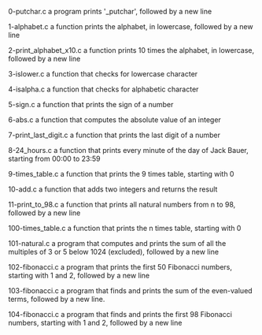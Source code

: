 0-putchar.c 
a program prints '_putchar', followed by a new line

1-alphabet.c
a function prints the alphabet, in lowercase, followed by a new line

2-print_alphabet_x10.c
a function prints 10 times the alphabet, in lowercase, followed by a new line

3-islower.c
a function that checks for lowercase character

4-isalpha.c
a function that checks for alphabetic character

5-sign.c
a function that prints the sign of a number

6-abs.c
a function that computes the absolute value of an integer

7-print_last_digit.c
a function that prints the last digit of a number

8-24_hours.c
a function that prints every minute of the day of Jack Bauer, starting from 00:00 to 23:59

9-times_table.c
a function that prints the 9 times table, starting with 0

10-add.c
a function that adds two integers and returns the result

11-print_to_98.c
a function that prints all natural numbers from n to 98, followed by a new line

100-times_table.c 
a function that prints the n times table, starting with 0

101-natural.c
a program that computes and prints the sum of all the multiples of 3 or 5 below 1024 (excluded), followed by a new line

102-fibonacci.c
a program that prints the first 50 Fibonacci numbers, starting with 1 and 2, followed by a new line

103-fibonacci.c
a program that finds and prints the sum of the even-valued terms, followed by a new line.

104-fibonacci.c
a program that finds and prints the first 98 Fibonacci numbers, starting with 1 and 2, followed by a new line

